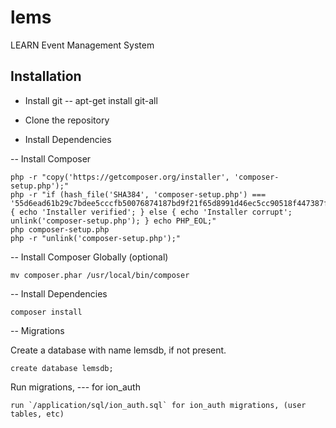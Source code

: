 # lems
LEARN Event Management System


## Installation

- Install git
-- apt-get install git-all  

- Clone the repository

- Install Dependencies

-- Install Composer
```
php -r "copy('https://getcomposer.org/installer', 'composer-setup.php');"
php -r "if (hash_file('SHA384', 'composer-setup.php') === '55d6ead61b29c7bdee5cccfb50076874187bd9f21f65d8991d46ec5cc90518f447387fb9f76ebae1fbbacf329e583e30') { echo 'Installer verified'; } else { echo 'Installer corrupt'; unlink('composer-setup.php'); } echo PHP_EOL;"
php composer-setup.php
php -r "unlink('composer-setup.php');"
```

-- Install Composer Globally (optional)

```
mv composer.phar /usr/local/bin/composer
```

-- Install Dependencies
```
composer install
```

-- Migrations

Create a database with name lemsdb, if not present.

```
create database lemsdb;
```

Run migrations, 
--- for ion_auth

```
run `/application/sql/ion_auth.sql` for ion_auth migrations, (user tables, etc)
```